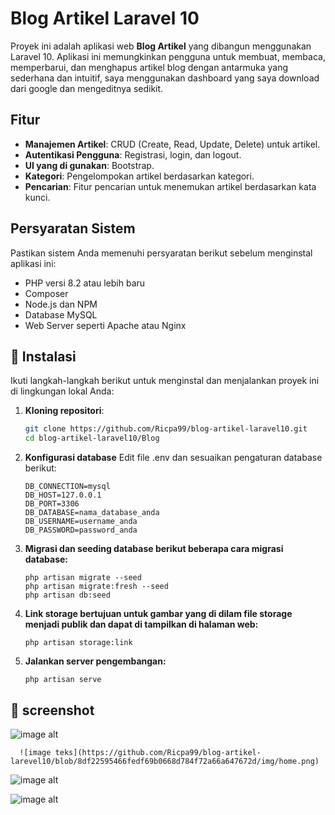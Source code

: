 # Blog Artikel Laravel 10

Proyek ini adalah aplikasi web **Blog Artikel** yang dibangun menggunakan Laravel 10. Aplikasi ini memungkinkan pengguna untuk membuat, membaca, memperbarui, dan menghapus artikel blog dengan antarmuka yang sederhana dan intuitif, saya menggunakan dashboard yang saya download dari google dan mengeditnya sedikit.

## Fitur

- **Manajemen Artikel**: CRUD (Create, Read, Update, Delete) untuk artikel.
- **Autentikasi Pengguna**: Registrasi, login, dan logout.
- **UI yang di gunakan**: Bootstrap.
- **Kategori**: Pengelompokan artikel berdasarkan kategori.
- **Pencarian**: Fitur pencarian untuk menemukan artikel berdasarkan kata kunci.

## Persyaratan Sistem

Pastikan sistem Anda memenuhi persyaratan berikut sebelum menginstal aplikasi ini:

- PHP versi 8.2 atau lebih baru
- Composer
- Node.js dan NPM
- Database MySQL
- Web Server seperti Apache atau Nginx

## 🔧 Instalasi

Ikuti langkah-langkah berikut untuk menginstal dan menjalankan proyek ini di lingkungan lokal Anda:

1. **Kloning repositori**:

   ```bash
   git clone https://github.com/Ricpa99/blog-artikel-laravel10.git
   cd blog-artikel-laravel10/Blog
    ```
2. **Konfigurasi database**
Edit file .env dan sesuaikan pengaturan database berikut:

    ```
    DB_CONNECTION=mysql
    DB_HOST=127.0.0.1
    DB_PORT=3306
    DB_DATABASE=nama_database_anda
    DB_USERNAME=username_anda
    DB_PASSWORD=password_anda
    ```
3. **Migrasi dan seeding database berikut beberapa cara migrasi database:**
    ```
    php artisan migrate --seed
    php artisan migrate:fresh --seed
    php artisan db:seed
    ```
4. **Link storage bertujuan untuk gambar yang di dilam file storage menjadi publik dan dapat di tampilkan di halaman web:**
    ```
    php artisan storage:link
    ```
5. **Jalankan server pengembangan:**
    ```
    php artisan serve
    ```
## 📸 screenshot

   ![image alt](https://github.com/Ricpa99/blog-artikel-larevel10/blob/ff37a7d4ba252c465c87b3af95b56c02fc927999/img/register.png)

      ![image teks](https://github.com/Ricpa99/blog-artikel-larevel10/blob/8df22595466fedf69b0668d784f72a66a647672d/img/home.png)

   ![image alt](https://github.com/Ricpa99/blog-artikel-larevel10/blob/757fac7529cb56fd321cbad84e457c536d74fdb7/img/crud%20post.png)

![image alt](https://github.com/Ricpa99/blog-artikel-larevel10/blob/757fac7529cb56fd321cbad84e457c536d74fdb7/img/dashboard%20list%20post.png)
